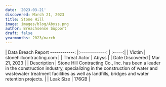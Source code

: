 ```yaml
---
date: '2023-03-21'
discovered: March 21, 2023
title: Stone Hill
image: images/blog/Abyss.png
author: Breachsense Support
draft: false
yearmonths: 2023/march
---
```



| Data Breach Report
------------:     |:-------------:    | :-----:|
| Victim      | stonehillcontracting.com      | 
| Threat Actor      | Abyss      | 
| Date Discovered      | Mar 21, 2023      | 
| Description      | Stone Hill Contracting Co., Inc. has been a leader in the construction industry, specializing in the construction of water and wastewater treatment facilities as well as landfills, bridges and water retention projects.      | 
| Leak Size      | 176GB      | 

